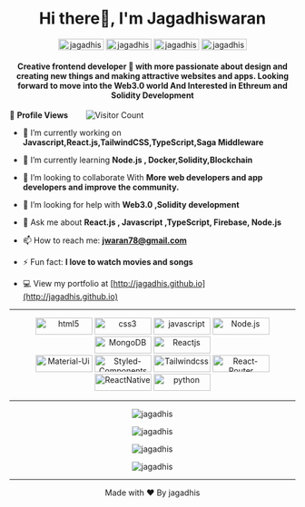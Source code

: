 <h1 align="center">Hi there🚀, I'm Jagadhiswaran</h1>
<p align="center">
<a href="https://www.linkedin.com/in/jagadhiswaran-d-26159a1ab/" target="blank"><img align="center" src="https://img.shields.io/badge/LinkedIn-0077B5?style=for-the-badge&logo=linkedin&logoColor=white" alt="jagadhiswaran" height="20" width="80" /></a>
<a href="https://instagram.com/jagadhiswaran_" target="blank"><img align="center" src="https://img.shields.io/badge/Instagram-E4405F?style=for-the-badge&logo=instagram&logoColor=white" alt="jagadhiswaran" height="20" width="80" /></a>
<a href="https://jwaran78.medium.com/?p=202df8f75af2" target="blank"><img align="center" src="https://img.shields.io/badge/Medium-12100E?style=for-the-badge&logo=medium&logoColor=white" alt="jagadhiswaran" height="20" width="80" /></a>
<a href="https://github.com/jagadhis" target="blank"><img align="center" src="https://img.shields.io/badge/GitHub-100000?style=for-the-badge&logo=github&logoColor=white" alt="jagadhiswaran" height="20" width="80" /></a>
</p>
<h4 align="center">Creative frontend developer 🎨 with more passionate about design and creating new things and making attractive websites and apps. Looking forward to move into the Web3.0 world And Interested in Ethreum and Solidity Development</h4>

🌱 **Profile Views**&nbsp;&nbsp;&nbsp;&nbsp;&nbsp;&nbsp;&nbsp;
![Visitor Count](https://profile-counter.glitch.me/{jagadhis}/count.svg?align=center)


- 🔭 I’m currently working on **Javascript,React.js,TailwindCSS,TypeScript,Saga Middleware**

- 🌱 I’m currently learning **Node.js , Docker,Solidity,Blockchain**

- 👯 I’m looking to collaborate With **More web developers and app developers and improve the community.**

- 🤔 I’m looking for help with **Web3.0 ,Solidity development**

- 💬 Ask me about **React.js , Javascript  ,TypeScript, Firebase, Node.js**

- 📫 How to reach me: **jwaran78@gmail.com**

- ⚡ Fun fact: **I love to watch movies and songs**

- 💻 View my portfolio at [http://jagadhis.github.io](http://jagadhis.github.io)
<!--👨‍💻 Check out my freelance work at [https://www.elitedoctorsconsultancy.in](https://elitedoctorsconsultancy-3291a.web.app/) , [https://synced.co.in/](http://www.synced.co.in) !-->



<hr></hr>
 <p align="center">
	<img src="https://img.shields.io/badge/HTML-239120?style=for-the-badge&logo=html5&logoColor=white" alt="html5" width="100" height="30"/> 
	<img src="https://img.shields.io/badge/CSS-239120?&style=for-the-badge&logo=css3&logoColor=white" alt="css3" width="100" height="30"/>
	<img src="https://img.shields.io/badge/JavaScript-F7DF1E?style=for-the-badge&logo=javascript&logoColor=black" alt="javascript" width="100" height="30"/>
	<img src="https://img.shields.io/badge/Node.js-43853D?style=for-the-badge&logo=node.js&logoColor=white" alt="Node.js" width="100" height="30"/> 
	<img src="https://img.shields.io/badge/MongoDB-4EA94B?style=for-the-badge&logo=mongodb&logoColor=white" alt="MongoDB" width="100" height="30"/> 
	<img src="https://img.shields.io/badge/React-20232A?style=for-the-badge&logo=react&logoColor=61DAFB" alt="Reactjs" width="100" height="30"/> 
	<br>
	<img src="https://img.shields.io/badge/Material--UI-0081CB?style=for-the-badge&logo=material-ui&logoColor=white" alt="Material-Ui" width="100" height="30"/>
	<img src="https://img.shields.io/badge/styled--components-DB7093?style=for-the-badge&logo=styled-components&logoColor=white" alt="Styled-Components" width="100" height="30"/>
	<img src="https://img.shields.io/badge/Tailwind_CSS-38B2AC?style=for-the-badge&logo=tailwind-css&logoColor=white" alt="Tailwindcss" width="100" height="30"/> 
	<img src="https://img.shields.io/badge/React_Router-CA4245?style=for-the-badge&logo=react-router&logoColor=white" alt="React-Router" width="100" height="30"/>
	<img src="https://img.shields.io/badge/React_Native-20232A?style=for-the-badge&logo=react&logoColor=61DAFB" alt="ReactNative" width="100" height="30"/> 
	<img src="https://img.shields.io/badge/Python-3776AB?style=for-the-badge&logo=python&logoColor=white" alt="python" width="100" height="30"/>
	
	
 
	
	
	
	 
	 
	
	
	
	
 </p><hr></hr>
 
 <p align="center"><img align="center" src="https://github-readme-stats.vercel.app/api?username=jagadhis&count_private=true" alt="jagadhis" /></p>
 
 <p align="center"><img align="center" src="https://github-readme-stats.vercel.app/api/top-langs/?username=jagadhis&layout=compact&theme=radical" alt="jagadhis" /></p>
 <p align="center"><img align="center" src="https://github-readme-streak-stats.herokuapp.com?user=jagadhis&theme=dark&hide_border=true&date_format=M%20j%5B%2C%20Y%5D"  alt="jagadhis" /></p>
 <p align="center"><img align="center" src="https://activity-graph.herokuapp.com/graph?username=Jagadhis&bg_color=140805&color=38dae5&line=ca931c&point=81b8c5&area=true&hide_border=true"  alt="jagadhis" /></p>
 

<hr></hr>

<p align="center">Made with ❤ By jagadhis </p>


